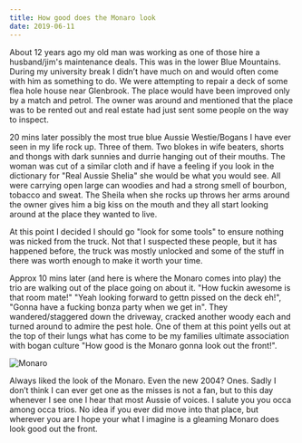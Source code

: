 ```yaml
---
title: How good does the Monaro look
date: 2019-06-11
---
```


About 12 years ago my old man was working as one of those hire a husband/jim's maintenance deals. This was in the lower Blue Mountains. During my university break I didn’t have much on and would often come with him as something to do. We were attempting to repair a deck of some flea hole house near Glenbrook. The place would have been improved only by a match and petrol. The owner was around and mentioned that the place was to be rented out and real estate had just sent some people on the way to inspect.

20 mins later possibly the most true blue Aussie Westie/Bogans I have ever seen in my life rock up. Three of them. Two blokes in wife beaters, shorts and thongs with dark sunnies and durrie hanging out of their mouths. The woman was cut of a similar cloth and if have a feeling if you look in the dictionary for "Real Aussie Shelia" she would be what you would see. All were carrying open large can woodies and had a strong smell of bourbon, tobacco and sweat. The Sheila when she rocks up throws her arms around the owner gives him a big kiss on the mouth and they all start looking around at the place they wanted to live.

At this point I decided I should go "look for some tools" to ensure nothing was nicked from the truck. Not that I suspected these people, but it has happened before, the truck was mostly unlocked and some of the stuff in there was worth enough to make it worth your time.

Approx 10 mins later (and here is where the Monaro comes into play) the trio are walking out of the place going on about it. "How fuckin awesome is that room mate!" "Yeah looking forward to gettn pissed on the deck eh!", "Gonna have a fucking bonza party when we get in". They wandered/staggered down the driveway, cracked another woody each and turned around to admire the pest hole. One of them at this point yells out at the top of their lungs what has come to be my families ultimate association with bogan culture "How good is the Monaro gonna look out the front!".

![Monaro](/static/monaro.jpg)

Always liked the look of the Monaro. Even the new 2004? Ones. Sadly I don’t think I can ever get one as the misses is not a fan, but to this day whenever I see one I hear that most Aussie of voices. I salute you you occa among occa trios. No idea if you ever did move into that place, but wherever you are I hope your what I imagine is a gleaming Monaro does look good out the front.